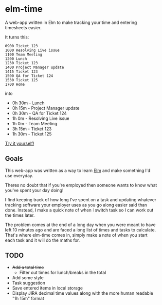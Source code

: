 # elm-time

A web-app written in Elm to make tracking your time and entering timesheets easier. 

It turns this:
```
0900 Ticket 123
1000 Resolving Live issue
1100 Team Meeting
1200 Lunch
1230 Ticket 123
1400 Project Manager update
1415 Ticket 123
1500 QA for Ticket 124
1530 Ticket 125
1700 Home
```

into

* 0h 30m - Lunch
* 0h 15m - Project Manager update
* 0h 30m - QA for Ticket 124
* 1h 0m - Resolving Live issue
* 1h 0m - Team Meeting
* 3h 15m - Ticket 123
* 1h 30m - Ticket 125

[Try it yourself!](http://guess-burger.github.io/time_tracker.html)

## Goals

This web-app was written as a way to learn [Elm](http://elm-lang.org/) and make something I'd use everyday. 

Theres no doubt that if you're employed then someone wants to know what you've spent your day doing!

I find keeping track of how long I've spent on a task and updating whatever tracking software your employer uses as you go along easier said than done.
Instead, I make a quick note of when I switch task so I can work out the times later.

The problem comes at the end of a long day when you were meant to have left 10 minutes ago and are faced a long list of times and tasks to calculate.
That's where elm-time comes in, simply make a note of when you start each task and it will do the maths for.

## TODO 
* ~~Add a total time~~
  * Filter out times for lunch/breaks in the total
* Add some style
* Task suggestion
* Save entered items in local storage
* Display JIRA decimal time values along with the more human readable "1h 15m" format
